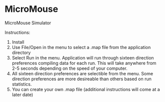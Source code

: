 # MicroMouse
MicroMouse Simulator

Instructions:
1. Install
2. Use File/Open in the menu to select a .map file from the application directory
3. Select Run in the menu. Application will run through sixteen direction preferences compiling data for each run. This will take anywhere from 2-5 seconds depending on the speed of your computer.
4. All sixteen direction preferences are selectible from the menu. Some direction preferences are more desireable than others based on run statistics.
5. You can create your own .map file (additional instructions will come at a later date)
